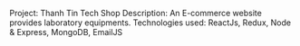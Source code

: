 Project: Thanh Tin Tech Shop
Description: An E-commerce website provides laboratory equipments.
Technologies used: ReactJs, Redux, Node & Express, MongoDB, EmailJS
